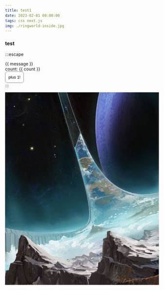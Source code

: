 ```yaml
---
title: test1
date: 2023-02-01 00:00:00
tags: css next.js
img: ./ringworld-inside.jpg
---
```


### test

:::escape
<div id="vue-app">
  <div>{{ message }}</div>
  <div>count: {{ count }}</div>
  <button class="plus-btn" @click="count++">plus 1!</button>
</div>
:::


<script src="https://cdnjs.cloudflare.com/ajax/libs/vue/3.3.8/vue.global.min.js" integrity="sha512-KIbZu0J3AOx0bmI4fHEpxyM6/YKIRBgCXDrrF0OBFTHvjDeAZ/vBIvVqZwdehD7dJN228/7lK9KJ55k4ZziQTA==" crossorigin="anonymous" referrerpolicy="no-referrer"></script>

<script>
  const app = Vue.createApp({data() {
    return {
      count: 0,
      message: 'hello vue'
    }
  }})
  app.mount('#vue-app')
</script>

<style>
.plus-btn {
  border: 1px solid gray;
  border-radius: 7px;
  padding: 10px;
  background: #fff;
}
</style>

![ringworld](./ringworld.jpg)



  <div class="chart-container"></div>
<link rel="stylesheet" href="./main.css"></link>
<script type="module" src="./main.js"></script>